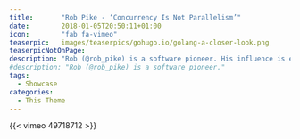 ```yaml
---
title:       "Rob Pike - ‘Concurrency Is Not Parallelism’"
date:        2018-01-05T20:50:11+01:00
icon:        "fab fa-vimeo"
teaserpic:   images/teaserpics/gohugo.io/golang-a-closer-look.png
teaserpicNotOnPage:
description: "Rob (@rob_pike) is a software pioneer. His influence is everywhere: Unix, Plan 9 OS, The Unix Programming Environment book, UTF-8, and most recently the Go programming language."
#description: "Rob (@rob_pike) is a software pioneer."
tags:
  - Showcase
categories:
  - This Theme
---
```



{{< vimeo 49718712 >}}

